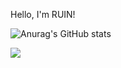Hello, I'm RUIN!

![Anurag's GitHub stats](https://github-readme-stats.vercel.app/api?username=Dev-RUIN&show_icons=true&theme=dark)

<img src="https://img.shields.io/badge/Android-3DDC84?style=flat-square&logo=Android&logoColor=FF61F6"/>

